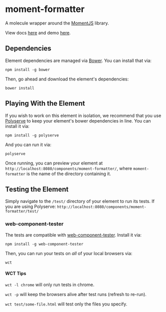 # moment-formatter

A molecule wrapper around the [MomentJS](http://momentjs.com/) library.

View docs [here](http://sudoerslda.github.io/moment-formatter/components/moment-formatter/)
and demo [here](http://sudoerslda.github.io/moment-formatter/components/moment-formatter/demo/).


## Dependencies

Element dependencies are managed via [Bower](http://bower.io/). You can
install that via:

    npm install -g bower

Then, go ahead and download the element's dependencies:

    bower install


## Playing With the Element

If you wish to work on this element in isolation, we recommend that you use
[Polyserve](https://github.com/PolymerLabs/polyserve) to keep your element's
bower dependencies in line. You can install it via:

    npm install -g polyserve

And you can run it via:

    polyserve

Once running, you can preview your element at
`http://localhost:8080/components/moment-formatter/`, where `moment-formatter` is the name of the directory containing it.


## Testing the Element

Simply navigate to the `/test/` directory of your element to run its tests. If
you are using Polyserve: `http://localhost:8080/components/moment-formatter/test/`


### web-component-tester

The tests are compatible with [web-component-tester](https://github.com/Polymer/web-component-tester).
Install it via:

    npm install -g web-component-tester

Then, you can run your tests on _all_ of your local browsers via:

    wct

#### WCT Tips

`wct -l chrome` will only run tests in chrome.

`wct -p` will keep the browsers alive after test runs (refresh to re-run).

`wct test/some-file.html` will test only the files you specify.
